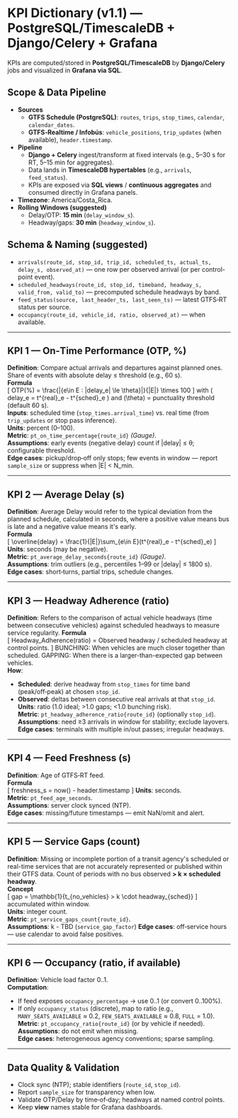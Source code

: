 # KPI Dictionary (v1.1) — PostgreSQL/TimescaleDB + Django/Celery + Grafana

KPIs are computed/stored in **PostgreSQL/TimescaleDB** by **Django/Celery** jobs and visualized in **Grafana via SQL**.

## Scope & Data Pipeline
- **Sources**
  - **GTFS Schedule (PostgreSQL)**: `routes`, `trips`, `stop_times`, `calendar`, `calendar_dates`.
  - **GTFS‑Realtime / Infobús**: `vehicle_positions`, `trip_updates` (when available), `header.timestamp`.
- **Pipeline**
  - **Django + Celery** ingest/transform at fixed intervals (e.g., 5–30 s for RT, 5–15 min for aggregates).
  - Data lands in **TimescaleDB hypertables** (e.g., `arrivals`, `feed_status`).
  - KPIs are exposed via **SQL views** / **continuous aggregates** and consumed directly in Grafana panels.
- **Timezone**: America/Costa_Rica.
- **Rolling Windows (suggested)**
  - Delay/OTP: **15 min** (`delay_window_s`).
  - Headway/gaps: **30 min** (`headway_window_s`).

## Schema & Naming (suggested)
- `arrivals(route_id, stop_id, trip_id, scheduled_ts, actual_ts, delay_s, observed_at)` — one row per observed arrival (or per control-point event).
- `scheduled_headways(route_id, stop_id, timeband, headway_s, valid_from, valid_to)` — precomputed schedule headways by band.
- `feed_status(source, last_header_ts, last_seen_ts)` — latest GTFS‑RT status per source.
- `occupancy(route_id, vehicle_id, ratio, observed_at)` — when available.

---

## KPI 1 — On‑Time Performance (OTP, %)
**Definition**: Compare actual arrivals and departures against planned ones.
Share of events with absolute delay ≤ threshold (e.g., 60 s).  
**Formula**  
\[
OTP(\%) = \frac{|\{e\in E : |delay_e| \le \theta\}|}{|E|} \times 100
\]
with \( delay_e = t^{real}_e - t^{sched}_e \) and \(\theta\) = punctuality threshold (default 60 s).  
**Inputs**: scheduled time (`stop_times.arrival_time`) vs. real time (from `trip_updates` or stop pass inference).  
**Units**: percent (0–100).  
**Metric**: `pt_on_time_percentage{route_id}` *(Gauge)*.  
**Assumptions**: early events (negative delay) count if |delay| ≤ θ; configurable threshold.  
**Edge cases**: pickup/drop‑off only stops; few events in window — report `sample_size` or suppress when |E| < N_min.

---

## KPI 2 — Average Delay (s)
**Definition**: Average Delay would refer to the typical deviation from the planned schedule, calculated in seconds, where a positive value means bus is late and a negative value means it's early.   
**Formula**  
\[
\overline{delay} = \frac{1}{|E|}\sum_{e\in E}(t^{real}_e - t^{sched}_e)
\]
**Units**: seconds (may be negative).  
**Metric**: `pt_average_delay_seconds{route_id}` *(Gauge)*.  
**Assumptions**: trim outliers (e.g., percentiles 1–99 or |delay| ≤ 1800 s).  
**Edge cases**: short‑turns, partial trips, schedule changes.

---

## KPI 3 — Headway Adherence (ratio)
**Definition**: Refers to the comparison of actual vehicle headways (time between consecutive vehicles) against scheduled headways to measure service regularity. 
**Formula**  
\[
Headway_Adherence(ratio) = Observed headway / scheduled headway at control points.
\]
BUNCHING: When vehicles are much closer together than scheduled. 
GAPPING: When there is a larger-than-expected gap between vehicles.   
**How**:  
- **Scheduled**: derive headway from `stop_times` for time band (peak/off‑peak) at chosen `stop_id`.  
- **Observed**: deltas between consecutive real arrivals at that `stop_id`.  
**Units**: ratio (1.0 ideal; >1.0 gaps; <1.0 bunching risk).  
**Metric**: `pt_headway_adherence_ratio{route_id}` (optionally `stop_id`).  
**Assumptions**: need ≥3 arrivals in window for stability; exclude layovers.  
**Edge cases**: terminals with multiple in/out passes; irregular headways.

---

## KPI 4 — Feed Freshness (s)
**Definition**: Age of GTFS‑RT feed.  
**Formula**  
\[
freshness\_s = now() - header.timestamp
\]
**Units**: seconds.  
**Metric**: `pt_feed_age_seconds`.  
**Assumptions**: server clock synced (NTP).  
**Edge cases**: missing/future timestamps — emit NaN/omit and alert.

---

## KPI 5 — Service Gaps (count)
**Definition**: Missing or incomplete portion of a transit agency's scheduled or real-time services that are not accurately represented or published within their GTFS data. 
Count of periods with no bus observed **> k × scheduled headway**.  
**Concept**  
\[
gap = \mathbb{1}\{t_{no\_vehicles} > k \cdot headway_{sched}\}
\]
accumulated within window.  
**Units**: integer count.  
**Metric**: `pt_service_gaps_count{route_id}`.  
**Assumptions**: k - TBD (`service_gap_factor`) 
**Edge cases**: off‑service hours — use calendar to avoid false positives.

---

## KPI 6 — Occupancy (ratio, if available)
**Definition**: Vehicle load factor 0..1.  
**Computation**:  
- If feed exposes `occupancy_percentage` → use 0..1 (or convert 0..100%).  
- If only `occupancy_status` (discrete), map to ratio (e.g., `MANY_SEATS_AVAILABLE` ≈ 0.2, `FEW_SEATS_AVAILABLE` ≈ 0.8, `FULL` = 1.0).  
**Metric**: `pt_occupancy_ratio{route_id}` (or by vehicle if needed).  
**Assumptions**: do not emit when missing.  
**Edge cases**: heterogeneous agency conventions; sparse sampling.

---

## Data Quality & Validation
- Clock sync (NTP); stable identifiers (`route_id`, `stop_id`).
- Report `sample_size` for transparency when low.
- Validate OTP/Delay by time‑of‑day; headways at named control points.
- Keep **view** names stable for Grafana dashboards.
